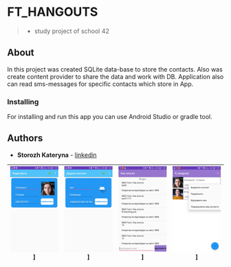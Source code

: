 # FT_HANGOUTS

> - study project of school 42

## About

In this project was created SQLite data-base to store the contacts. Also was create content provider to  share the data and work with DB. Application also can read sms-messages for specific contacts which store in App.


### Installing

For installing and run this app you can use Android Studio or gradle tool.

## Authors

* **Storozh Kateryna** - [linkedin](https://www.linkedin.com/in/zhovta1kateryna/)

| ![INSERT YOUR GRAPHIC HERE](https://github.com/Komachka/ft_hangouts/blob/master/screens/Screenshot_20181023-114720_ft_hangouts.jpg)] | ![INSERT YOUR GRAPHIC HERE](https://github.com/Komachka/ft_hangouts/blob/master/screens/Screenshot_20181023-114730_ft_hangouts.jpg)] | ![INSERT YOUR GRAPHIC HERE](https://github.com/Komachka/ft_hangouts/blob/master/screens/Screenshot_20181023-114957_ft_hangouts.jpg)] | ![INSERT YOUR GRAPHIC HERE](https://github.com/Komachka/ft_hangouts/blob/master/screens/Screenshot_20181023-115019_ft_hangouts.jpg)] |
|---|---|---|---|
